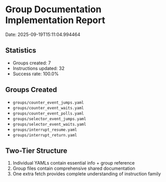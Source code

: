 # Group Documentation Implementation Report

Date: 2025-09-19T15:11:04.994464

## Statistics
- Groups created: 7
- Instructions updated: 32
- Success rate: 100.0%

## Groups Created
- `groups/counter_event_jumps.yaml`
- `groups/counter_event_waits.yaml`
- `groups/counter_event_polls.yaml`
- `groups/selector_event_jumps.yaml`
- `groups/selector_event_waits.yaml`
- `groups/interrupt_resume.yaml`
- `groups/interrupt_return.yaml`

## Two-Tier Structure
1. Individual YAMLs contain essential info + group reference
2. Group files contain comprehensive shared documentation
3. One extra fetch provides complete understanding of instruction family
